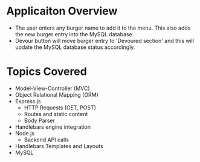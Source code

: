 # Applicaiton Overview
* The user enters any burger name to add it to the menu. This also adds the new burger entry into the MySQL database. 
* Devour button will move burger entry to 'Devoured section' and this will update the MySQL database status accordingly.

# Topics Covered
* Model-View-Controller (MVC)
* Object Relational Mapping (ORM)
* Express.js
  * HTTP Requests (GET, POST)
  * Routes and static content
  * Body Parser
* Handlebars engine integration
* Node.js
  * Backend API calls
* Handlebars Templates and Layouts
* MySQL
